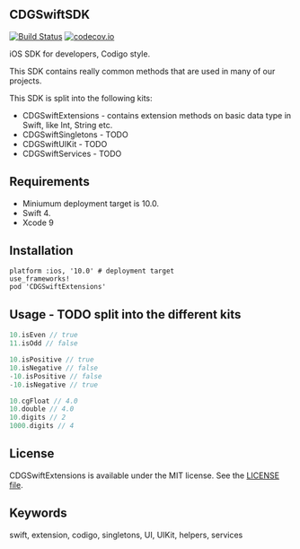 ## CDGSwiftSDK

[![Build Status](https://api.travis-ci.org/sgcodigo/CDGSwiftSDK.svg?branch=master)](https://travis-ci.org/sgcodigo/CDGSwiftSDK)
[![codecov.io](https://codecov.io/gh/sgcodigo/CDGSwiftSDK/branch/master/graphs/badge.svg)](https://codecov.io/gh/sgcodigo/CDGSwiftExtensions/branch/master)


iOS SDK for developers, Codigo style.

This SDK contains really common methods that are used in many of our projects.

This SDK is split into the following kits:
- CDGSwiftExtensions - contains extension methods on basic data type in Swift, like Int, String etc.
- CDGSwiftSingletons - TODO
- CDGSwiftUIKit - TODO
- CDGSwiftServices - TODO

## Requirements
- Miniumum deployment target is 10.0.
- Swift 4.
- Xcode 9

## Installation

```
platform :ios, '10.0' # deployment target
use_frameworks!
pod 'CDGSwiftExtensions'
```

## Usage - TODO split into the different kits

```swift
10.isEven // true
11.isOdd // false

10.isPositive // true
10.isNegative // false
-10.isPositive // false
-10.isNegative // true

10.cgFloat // 4.0
10.double // 4.0
10.digits // 2
1000.digits // 4
```

## License
CDGSwiftExtensions is available under the MIT license. See the [LICENSE file](https://github.com/sgcodigo/CDGSwiftSDK/blob/master/LICENSE).

## Keywords
swift, extension, codigo, singletons, UI, UIKit, helpers, services
